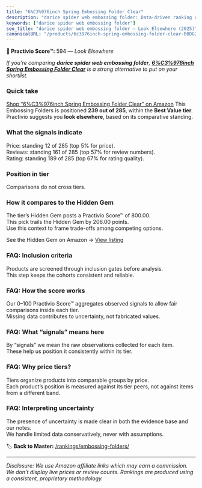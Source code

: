 ```yaml
---
title: "6%C3%976inch Spring Embossing Folder Clear"
description: "darice spider web embossing folder: Data-driven ranking using the Practivio Score™. Positioned by quality, value, demand, findability, momentum."
keywords: ["darice spider web embossing folder"]
seo_title: "darice spider web embossing folder — Look Elsewhere (2025)"
canonicalURL: "/products/6c3976inch-spring-embossing-folder-clear-B0DG22R14Q/"
---
```


**🚫 Practivio Score™:** 594 — _Look Elsewhere_


*If you're comparing **darice spider web embossing folder**, **[6%C3%976inch Spring Embossing Folder Clear](https://www.amazon.com/dp/B0DG22R14Q?tag=practivio-20)** is a strong alternative to put on your shortlist.*
### Quick take
[Shop “6%C3%976inch Spring Embossing Folder Clear” on Amazon](https://www.amazon.com/dp/B0DG22R14Q?tag=practivio-20)
This Embossing Folders is positioned **239 out of 285**, within the **Best Value tier**.  
Practivio suggests you **look elsewhere**, based on its comparative standing.

### What the signals indicate
Price: standing 12 of 285 (top 5% for price).  
Reviews: standing 161 of 285 (top 57% for review numbers).  
Rating: standing 189 of 285 (top 67% for rating quality).  

### Position in tier
Comparisons do not cross tiers.

### How it compares to the Hidden Gem
The tier’s Hidden Gem posts a Practivio Score™ of 800.00.  
This pick trails the Hidden Gem by 206.00 points.  
Use this context to frame trade-offs among competing options.  

See the Hidden Gem on Amazon → [View listing](https://www.amazon.com/dp/B09QKGPC84?tag=practivio-20)

### FAQ: Inclusion criteria
Products are screened through inclusion gates before analysis.  
This step keeps the cohorts consistent and reliable.

### FAQ: How the score works
Our 0–100 Practivio Score™ aggregates observed signals to allow fair comparisons inside each tier.  
Missing data contributes to uncertainty, not fabricated values.

### FAQ: What “signals” means here
By “signals” we mean the raw observations collected for each item.  
These help us position it consistently within its tier.

### FAQ: Why price tiers?
Tiers organize products into comparable groups by price.  
Each product’s position is measured against its tier peers, not against items from a different band.

### FAQ: Interpreting uncertainty
The presence of uncertainty is made clear in both the evidence base and our notes.  
We handle limited data conservatively, never with assumptions.


🏷️ **Back to Master:** [/rankings/embossing-folders/](/rankings/embossing-folders/)

---
_Disclosure: We use Amazon affiliate links which may earn a commission. We don’t display live prices or review counts. Rankings are produced using a consistent, proprietary methodology._
